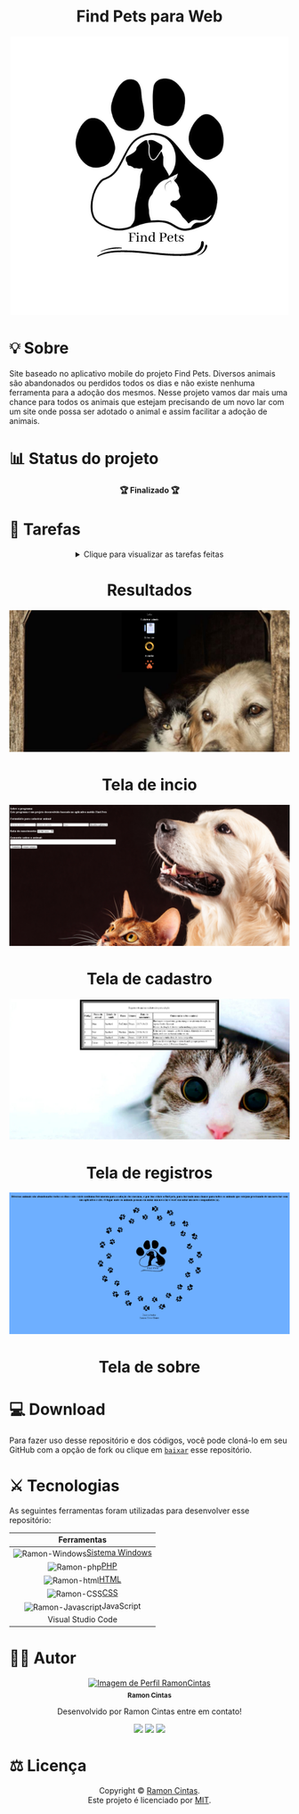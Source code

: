 <div align="center">
  <b><h1>Find Pets para Web</h1></b>
  
![Alt text](./Imagens/Find-Pets.png "Optional title")
</div>

##

<div align="eight">
  <b><h1>💡 Sobre</h1></b>
</div>
Site baseado no aplicativo mobile do projeto Find Pets. Diversos animais são abandonados ou perdidos todos os dias e não existe nenhuma ferramenta para a adoção dos mesmos. Nesse projeto vamos dar mais uma chance para todos os animais que estejam precisando de um novo lar com um site onde possa ser adotado o animal e assim facilitar a adoção de animais.

##

<div align="eight">
  <b><h1>📊 Status do projeto</h1></b>
</div>

<div align="center">
  <b>🏆 Finalizado 🏆</b>
</div>

##

<div align="eight">
  <b><h1>🎯 Tarefas</h1></b>
</div>

<div align="center">
<details>
<summary>Clique para visualizar as tarefas feitas</summary>

|      Estado      |     Plataforma   |                 Tarefa                |
|      :---:       |       :---:      |                  :---:                |
|:heavy_check_mark:|:computer:        |CrudTXT|
|:heavy_check_mark:|:computer:        |Inserir registro |
|:heavy_check_mark:|:computer:        |Deletar registro  |
|:heavy_check_mark:|:computer:        |Atualizar registro |


</details>
</div>

##

<div align="center">
  <b><h1>Resultados</h1></b>
</div>

<div align="center">
  
![Alt text](./Imagens/tela-de-inicio.png "Optional title")
# Tela de incio
  
![Alt text](./Imagens/tela-de-cadastro.png "Optional title")
# Tela de cadastro

![Alt text](./Imagens/tela-de-registros.png "Optional title")
# Tela de registros

![Alt text](./Imagens/tela-de-sobre.png "Optional title")
# Tela de sobre

</div>

##

<div align="eight">
  <b><h1>💻 Download</h1></b>
</div>

Para fazer uso desse repositório e dos códigos, você pode cloná-lo em seu GitHub com a opção de fork ou clique em [`baixar`](https://github.com/RamonCintas/Find-Pets-Web/archive/refs/heads/main.zip) esse repositório.

##

<div align="eight">
  <b><h1>⚔️ Tecnologias</h1></b>
</div>

As seguintes ferramentas foram utilizadas para desenvolver esse repositório:

<div align="center">

|Ferramentas|
|:-:|
|<img align="center" alt="Ramon-Windows" height="30" width="40" src="https://cdn.jsdelivr.net/gh/devicons/devicon/icons/windows8/windows8-original.svg">[Sistema Windows](https://www.microsoft.com/pt-br/windows)|
|<img align="center" alt="Ramon-php" height="30" width="40" src="https://cdn.jsdelivr.net/gh/devicons/devicon/icons/php/php-original.svg">[PHP](https://www.php.net/)|
|<img align="center" alt="Ramon-html" height="30" width="40" src="https://cdn.jsdelivr.net/gh/devicons/devicon/icons/html5/html5-original-wordmark.svg">[HTML](https://www.w3schools.com/html/)|
|<img align="center" alt="Ramon-CSS" height="30" width="40" src="https://cdn.jsdelivr.net/gh/devicons/devicon/icons/css3/css3-original-wordmark.svg">[CSS](https://www.w3schools.com/css/)|
|<img align="center" alt="Ramon-Javascript" height="30" width="40" src="https://cdn.jsdelivr.net/gh/devicons/devicon/icons/javascript/javascript-original.svg">JavaScript|
|Visual Studio Code|

</div>

##

<div align="eight">
  <b><h1> 👨‍💻 Autor</h1></b>
</div>

<div align="center">

<a href="https://github.com/RamonCintas">
 <img src="https://github.com/RamonCintas.png" width="100px;" alt="Imagem de Perfil RamonCintas"/>
 <br/>
 <sub><b>Ramon Cintas</b></sub>
</a>

Desenvolvido por Ramon Cintas entre em contato!

 <a href="https://github.com/RamonCintas" target="_blank"><img src="https://img.shields.io/badge/GitHub-100000?style=for-the-badge&logo=github&logoColor=white" target="_blank"></a> 
 <a href = "mailto:ramoncg.oficial2018@gmail.com"><img src="https://img.shields.io/badge/Gmail-D14836?style=for-the-badge&logo=gmail&logoColor=white" target="_blank"></a>
 <a href="https://www.linkedin.com/in/ramon-cg/" target="_blank"><img src="https://img.shields.io/badge/-LinkedIn-%230077B5?style=for-the-badge&logo=linkedin&logoColor=white" target="_blank"></a>

</div>

##

<div align="eight">
  <b><h1>⚖️ Licença</h1></b>
</div>

<div align="center">

Copyright © [Ramon Cintas](https://github.com/RamonCintas).<br />
Este projeto é licenciado por [MIT](./LICENSE).

</div>
